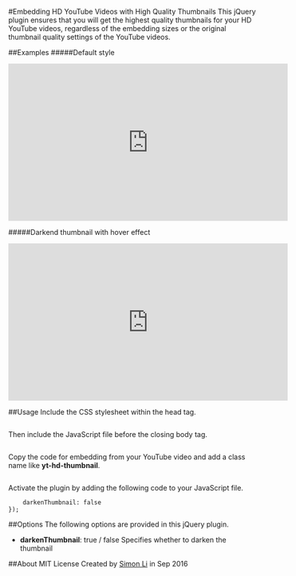 #Embedding HD YouTube Videos with High Quality Thumbnails
This jQuery plugin ensures that you will get the highest quality thumbnails for your HD YouTube videos, regardless of the embedding sizes or the original thumbnail quality settings of the YouTube videos.

##Examples
#####Default style
<iframe class="yt-hd-thumbnail" width="560" height="315" src="https://www.youtube.com/embed/_skaxGTnWUU?rel=0&amp;controls=0&amp;showinfo=0" frameborder="0" allowfullscreen></iframe>

#####Darkend thumbnail with hover effect
<iframe class="yt-hd-thumbnail-darken" width="560" height="315" src="https://www.youtube.com/embed/5aOSxep4ni0?rel=0&amp;controls=0&amp;showinfo=0" frameborder="0" allowfullscreen></iframe>

##Usage
Include the CSS stylesheet within the head tag.
```<link rel="stylesheet" href="css/YouTube.HD.Thumbnail.css"> 

```
Then include the JavaScript file before the closing body tag.
```<script src="js/jQuery.YouTube.HD.Thumbnail.js"></script>
```
Copy the code for embedding from your YouTube video and add a class name like **yt-hd-thumbnail**.
```<iframe class="yt-hd-thumbnail" width="560" height="315" src="https://www.youtube.com/embed/5aOSxep4ni0?rel=0&amp;controls=0&amp;showinfo=0" frameborder="0" allowfullscreen></iframe>

```
Activate the plugin by adding the following code to your JavaScript file.
```$('iframe.yt-hd-thumbnail').youTubeHDThumbnail({
	darkenThumbnail: false
});
```

##Options
The following options are provided in this jQuery plugin.
* **darkenThumbnail**: true / false
  Specifies whether to darken the thumbnail

##About
MIT License
Created by [Simon Li](http://www.simon-li.com) in Sep 2016
